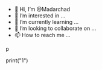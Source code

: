 - 👋 Hi, I’m @Madarchad
- 👀 I’m interested in ...
- 🌱 I’m currently learning ...
- 💞️ I’m looking to collaborate on ...
- 📫 How to reach me ...

<!---
Madarchad/Madarchad is a ✨ special ✨ repository because its `README.md` (this file) appears on your GitHub profile.
You can click the Preview link to take a look at your changes.
--->p
print("1")
